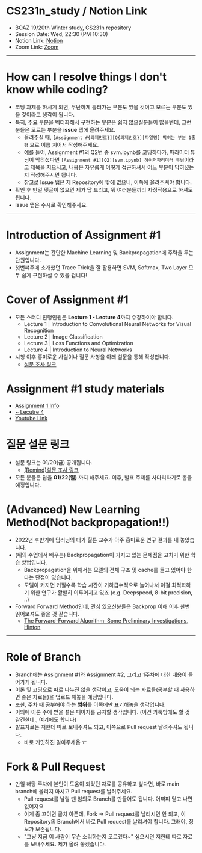# CS231n_study / Notion Link
* BOAZ 19/20th Winter study, CS231n repository  
* Session Date: Wed, 22:30 (PM 10:30)
* Notion Link: [Notion](https://url.kr/4bin67)
* Zoom Link: [Zoom](https://korea-ac-kr.zoom.us/j/96772869170?pwd=U1ZiSHJFeWJ6QXVNdHg3Z2JWMHM1Zz09)
---
# How can I resolve things I don't know while coding?
* 코딩 과제를 하시게 되면, 무난하게 흘러가는 부분도 있을 것이고 모르는 부분도 있을 것이라고 생각이 됩니다.
* 특히, 주요 부분을 벡터화해서 구현하는 부분은 쉽지 않으실분들이 많을텐데, 그런 분들은 모르는 부분을 **issue** 탭에 올려주세요.
    * 올려주실 때, `[Assignment #{과제번호}][Q{과제번호}][파일명] 막히는 부분 1줄평` 으로 이름 지어서 작성해주세요.
    * 예를 들어, Assignment #1의 Q2번 중 svm.ipynb를 코딩하다가, 파라미터 튜닝이 막히셨다면 `[Assignment #1][Q2][svm.ipynb] 하이퍼파리미터 튜닝`이라고 제목을 지으시고, 내용은 자유롭게 어떻게 접근하셔서 어느 부분이 막히셨는지 작성해주시면 됩니다.
    * 참고로 Issue 탭은 제 Repository에 밖에 없으니, 이쪽에 올려주셔야 합니다.
* 확인 후 만일 댓글이 없으면 제가 답 드리고, 뭐 여러분들끼리 자정작용으로 하셔도 됩니다.
* Issue 탭은 수시로 확인해주세요.
---
# Introduction of Assignment #1
* Assignment는 간단한 Machine Learning 및 Backpropagation에 주력을 두는 단원입니다.
* 첫번쨰주에 소개했던 Trace Trick을 잘 활용하면 SVM, Softmax, Two Layer 모두 쉽게 구현하실 수 있을 겁니다!

# Cover of Assignment #1
* 모든 스터디 진행인원은 **Lecture 1 - Lecture 4**까지 수강하여야 합니다.
    * Lecture 1 | Introduction to Convolutional Neural Networks for Visual Recognition
    * Lecture 2 | Image Classification
    * Lecture 3 | Loss Functions and Optimization
    * Lecture 4 | Introduction to Neural Networks
* 시청 이후 흥미로운 사실이나 질문 사항을 아래 설문을 통해 작성합니다.
    * [설문 조사 링크](https://forms.gle/xGHBMjkTgrAZg3Hs8)

# Assignment #1 study materials
* [Assignment 1 Info](https://cs231n.github.io/assignments2022/assignment1/)
* [~ Lecutre 4](http://cs231n.stanford.edu/schedule.html)
* [Youtube Link](https://www.youtube.com/watch?v=vT1JzLTH4G4&list=PLC1qU-LWwrF64f4QKQT-Vg5Wr4qEE1Zxk)

# 질문 설문 링크
* 설문 링크는 01/20(금) 공개됩니다.
    * [(Remind)설문 조사 링크](https://forms.gle/xGHBMjkTgrAZg3Hs8)
* 모든 분들은 답을 **01/22(일)** 까지 해주세요. 이후, 발표 주제를 사다리타기로 뽑을 예정입니다.

# (Advanced) New Learning Method(Not backpropagation!!)
* 2022년 후반기에 딥러닝의 대가 힐튼 교수가 아주 흥미로운 연구 결과를 내 놓았습니다.
* (위의 수업에서 배우는) Backpropagation이 가지고 있는 문제점을 고치기 위한 학습 방법입니다.
    * Backpropagation을 위해서는 모델의 전체 구조 및 cache를 들고 있어야 한다는 단점이 있습니다.
    * 모델이 커지면 커질수록 학습 시간이 기하급수적으로 늘어나서 이걸 최적화하기 위한 연구가 활발히 이루어지고 있죠 (e.g. Deepspeed, 8-bit precision, ..)
* Forward Forward Method인데, 관심 있으신분들은 Backprop 이해 이후 한번 읽어보셔도 좋을 것 같습니다.
    * [The Forward-Forward Algorithm: Some Preliminary Investigations, Hinton](https://www.cs.toronto.edu/~hinton/FFA13.pdf)
---
# Role of Branch
* Branch에는 Assignment #1와 Assignment #2, 그리고 1주차에 대한 내용이 들어가게 됩니다.
* 이론 및 코딩으로 따로 나누진 않을 생각이고, 도움이 되는 자료들(공부할 때 사용하면 좋은 자료들)을 업로드 해놓을 예정입니다.
* 또한, 주차 때 공부해야 하는 **범위**를 이쪽에만 표기해놓을 생각입니다.
* 이외에 이론 주에 받을 설문 페이지를 공지할 생각입니다. (이건 카톡방에도 할 것 같긴한데,, 여기에도 합니다)
* 발표자료는 저한테 따로 보내주셔도 되고, 이쪽으로 Pull request 날려주셔도 됩니다.
    * 바로 커밋하진 말아주세욥 ㅠ

# Fork & Pull Request
* 만일 해당 주차에 본인이 도움이 되었던 자료를 공유하고 싶다면, 바로 main branch에 올리지 마시고 Pull request를 날려주세요.
    * Pull request를 날릴 땐 임의로 Branch를 만들어도 됩니다. 어짜피 닫고 나면 없어져요
    * 이게 좀 꼬이면 골치 아픈데, Fork => Pull request를 날리시면 안 되고, 이 Repository의 Branch에서 바로 Pull request를 날리셔야 합니다. 그래야, 정보가 보존됩니다.
    * "그냥 지금 이 사람이 무슨 소리하는지 모르겠다~" 싶으시면 저한테 따로 자료를 보내주세요. 제가 올려 놓겠습니다.
